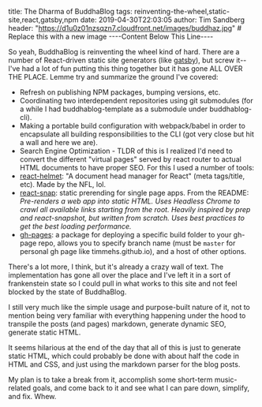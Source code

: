 title: The Dharma of BuddhaBlog
tags: reinventing-the-wheel,static-site,react,gatsby,npm
date: 2019-04-30T22:03:05
author: Tim Sandberg
header: "https://d1u0z01nzsqzn7.cloudfront.net/images/buddhaz.jpg" # Replace this with a new image
----Content Below This Line----

So yeah, BuddhaBlog is reinventing the wheel kind of hard. There are a number of React-driven static site generators  (like [gatsby](https://www.gatsbyjs.org/)), but screw it-- I've had a lot of fun putting this thing together but it has gone ALL OVER THE PLACE. Lemme try and summarize the ground I've covered:

 - Refresh on publishing NPM packages, bumping versions, etc.
 - Coordinating two interdependent repositories using git submodules (for a while I had buddhablog-template as a submodule under buddhablog-cli).
 - Making a portable build configuration with webpack/babel in order to encapsulate all building responsibilities to the CLI (got very close but hit a wall and here we are).
 - Search Engine Optimization - TLDR of this is I realized I'd need to convert the different "virtual pages" served by react router to actual HTML documents to have proper SEO. For this I used a number of tools:
  - [react-helmet](https://github.com/nfl/react-helmet): "A document head manager for React" (meta tags/title, etc). Made by the NFL, lol.
  - [react-snap](https://github.com/stereobooster/react-snap): static prerending for single page apps. From the README: *Pre-renders a web app into static HTML. Uses Headless Chrome to crawl all available links starting from the root. Heavily inspired by prep and react-snapshot, but written from scratch. Uses best practices to get the best loading performance.*
  - [gh-pages](https://github.com/tschaub/gh-pages): a package for deploying a specific build folder to your gh-page repo, allows you to specify branch name (must be `master` for personal gh page like timmehs.github.io), and a host of other options.

There's a lot more, I think, but it's already a crazy wall of text. The implementation has gone all over the place and I've left it in a sort of frankenstein state so I could pull in what works to this site and not feel blocked by the state of BuddhaBlog.

I still very much like the simple usage and purpose-built nature of it, not to mention being very familiar with everything happening under the hood to transpile the posts (and pages) markdown, generate dynamic SEO, generate static HTML.

It seems hilarious at the end of the day that all of this is just to generate static HTML, which could probably be done with about half the code in HTML and CSS, and just using the markdown parser for the blog posts.

My plan is to take a break from it, accomplish some short-term music-related goals, and come back to it and see what I can pare down, simplify, and fix.  Whew.